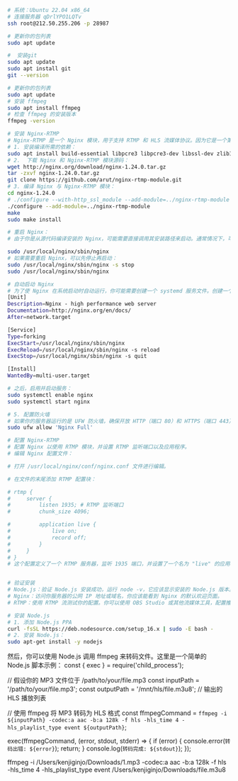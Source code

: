 ```bash
# 系统：Ubuntu 22.04 x86_64
# 连接服务器 qDrlYPO1LQTv
ssh root@212.50.255.206 -p 28987

# 更新你的包列表
sudo apt update

#  安装git
sudo apt update
sudo apt install git
git --version

# 更新你的包列表
sudo apt update
# 安装 ffmpeg
sudo apt install ffmpeg
# 检查 ffmpeg 的安装版本
ffmpeg -version

# 安装 Nginx-RTMP
# Nginx-RTMP 是一个 Nginx 模块，用于支持 RTMP 和 HLS 流媒体协议。因为它是一个第三方模块，所以需要重新编译 Nginx 来添加此模块。
# 1. 安装编译所需的依赖：
sudo apt install build-essential libpcre3 libpcre3-dev libssl-dev zlib1g-dev
# 2.  下载 Nginx 和 Nginx-RTMP 模块源码：
wget http://nginx.org/download/nginx-1.24.0.tar.gz
tar -zxvf nginx-1.24.0.tar.gz
git clone https://github.com/arut/nginx-rtmp-module.git
# 3. 编译 Nginx 与 Nginx-RTMP 模块：
cd nginx-1.24.0
# ./configure --with-http_ssl_module --add-module=../nginx-rtmp-module
./configure --add-module=../nginx-rtmp-module
make
sudo make install

# 重启 Nginx：
# 由于你是从源代码编译安装的 Nginx，可能需要直接调用其安装路径来启动。通常情况下，可以通过以下命令启动 Nginx：

sudo /usr/local/nginx/sbin/nginx
# 如果需要重启 Nginx，可以先停止再启动：
sudo /usr/local/nginx/sbin/nginx -s stop
sudo /usr/local/nginx/sbin/nginx

# 自动启动 Nginx
# 为了使 Nginx 在系统启动时自动运行，你可能需要创建一个 systemd 服务文件。创建一个名为 /etc/systemd/system/nginx.service 的文件，并填充以下内容：
[Unit]
Description=Nginx - high performance web server
Documentation=http://nginx.org/en/docs/
After=network.target

[Service]
Type=forking
ExecStart=/usr/local/nginx/sbin/nginx
ExecReload=/usr/local/nginx/sbin/nginx -s reload
ExecStop=/usr/local/nginx/sbin/nginx -s quit

[Install]
WantedBy=multi-user.target

# 之后，启用并启动服务：
sudo systemctl enable nginx
sudo systemctl start nginx

# 5. 配置防火墙
# 如果你的服务器运行的是 UFW 防火墙，确保开放 HTTP（端口 80）和 HTTPS（端口 443）：
sudo ufw allow 'Nginx Full'

# 配置 Nginx-RTMP
# 配置 Nginx 以使用 RTMP 模块，并设置 RTMP 监听端口以及应用程序。
# 编辑 Nginx 配置文件：

# 打开 /usr/local/nginx/conf/nginx.conf 文件进行编辑。

# 在文件的末尾添加 RTMP 配置块：

# rtmp {
#     server {
#         listen 1935; # RTMP 监听端口
#         chunk_size 4096;

#         application live {
#             live on;
#             record off;
#         }
#     }
# }
# 这个配置定义了一个 RTMP 服务器，监听 1935 端口，并设置了一个名为 "live" 的应用程序，用于处理实时视频流。


# 验证安装
# Node.js：验证 Node.js 安装成功，运行 node -v，它应该显示安装的 Node.js 版本。
# Nginx：访问你服务器的公网 IP 地址或域名，你应该能看到 Nginx 的默认欢迎页面。
# RTMP：使用 RTMP 流测试你的配置。你可以使用 OBS Studio 或其他流媒体工具，配置推流地址为 rtmp://your_server_ip/live，流密钥可以设置为任意值

# 安装 Node.js
# 1. 添加 Node.js PPA
curl -fsSL https://deb.nodesource.com/setup_16.x | sudo -E bash -
# 2. 安装 Node.js：
sudo apt-get install -y nodejs

```

然后，你可以使用 Node.js 调用 ffmpeg 来转码文件。这里是一个简单的 Node.js 脚本示例：
const { exec } = require('child_process');

// 假设你的 MP3 文件位于 /path/to/your/file.mp3
const inputPath = '/path/to/your/file.mp3';
const outputPath = '/mnt/hls/file.m3u8'; // 输出的 HLS 播放列表

// 使用 ffmpeg 将 MP3 转码为 HLS 格式
const ffmpegCommand = `ffmpeg -i ${inputPath} -codec:a aac -b:a 128k -f hls -hls_time 4 -hls_playlist_type event ${outputPath}`;

exec(ffmpegCommand, (error, stdout, stderr) => {
if (error) {
console.error(`转码出错: ${error}`);
return;
}
console.log(`转码完成: ${stdout}`);
});

ffmpeg -i /Users/kenjiginjo/Downloads/1.mp3 -codec:a aac -b:a 128k -f hls -hls_time 4 -hls_playlist_type event /Users/kenjiginjo/Downloads/file.m3u8
